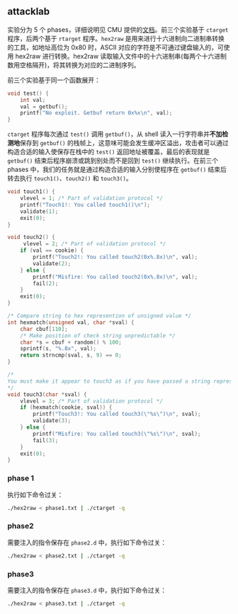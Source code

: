 ## attacklab

实验分为 5 个 phases，详细说明见 CMU 提供的[文档](http://csapp.cs.cmu.edu/3e/attacklab.pdf)。前三个实验基于 `ctarget` 程序，后两个基于 `rtarget` 程序。`hex2raw` 是用来进行十六进制向二进制串转换的工具，如地址高位为 0x80 时，ASCII 对应的字符是不可通过键盘输入的，可使用 hex2raw 进行转换。hex2raw 读取输入文件中的十六进制串(每两个十六进制数用空格隔开)，将其转换为对应的二进制序列。

前三个实验基于同一个函数展开：

```C
void test() {
    int val;
    val = getbuf();
    printf("No exploit. Getbuf return 0x%x\n", val);
}
```

`ctarget` 程序每次通过 `test()` 调用 `getbuf()`，从 shell 读入一行字符串并**不加检测地**保存到 `getbuf()` 的栈帧上，这意味可能会发生缓冲区溢出，攻击者可以通过构造合适的输入使保存在栈中的 `test()` 返回地址被覆盖，最后的表现就是 `getbuf()` 结束后程序崩溃或跳到别处而不是回到 `test()` 继续执行。在前三个 phases 中，我们的任务就是通过构造合适的输入分别使程序在 `getbuf()` 结束后转去执行 `touch1()`、`touch2()` 和 `touch3()`。

```C
void touch1() {
    vlevel = 1; /* Part of validation protocol */
    printf("Touch1!: You called touch1()\n");
    validate(1);
    exit(0);
}

void touch2() {
     vlevel = 2; /* Part of validation protocol */
    if (val == cookie) {
        printf("Touch2!: You called touch2(0x%.8x)\n", val);
        validate(2);
    } else {
        printf("Misfire: You called touch2(0x%.8x)\n", val);
        fail(2);
    }
    exit(0);
}

/* Compare string to hex represention of unsigned value */
int hexmatch(unsigned val, char *sval) {
    char cbuf[110];
    /* Make position of check string unpredictable */
    char *s = cbuf + random() % 100;
    sprintf(s, "%.8x", val);
    return strncmp(sval, s, 9) == 0;
}

/*
You must make it appear to touch3 as if you have passed a string representation of your cookie as its argument
*/
void touch3(char *sval) {
    vlevel = 3; /* Part of validation protocol */
    if (hexmatch(cookie, sval)) {
        printf("Touch3!: You called touch3(\"%s\")\n", sval);
        validate(3);
    } else {
        printf("Misfire: You called touch3(\"%s\")\n", sval);
        fail(3);
    }
    exit(0);
}
```


### phase 1

执行如下命令过关：

```bash
./hex2raw < phase1.txt | ./ctarget -q
```

### phase2

需要注入的指令保存在 `phase2.d` 中，执行如下命令过关：

```bash
./hex2raw < phase2.txt | ./ctarget -q
```

### phase3

需要注入的指令保存在 `phase3.d` 中，执行如下命令过关：

```bash
./hex2raw < phase3.txt | ./ctarget -q
```
